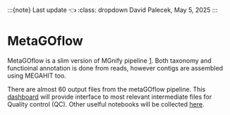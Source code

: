:::{note} Last update 👈
:class: dropdown
David Palecek, May 5, 2025
:::

# MetaGOflow

MetaGOflow is a slim version of MGnify pipeline [1](https://doi.org/10.1093/gigascience/giad078). Both taxonomy and functioinal annotation is done from reads, however contigs are assembled using MEGAHIT too.

There are almost 60 output files from the metaGOflow pipeline. This [dashboard](https://github.com/emo-bon/momics-demos/blob/main/wf1_metagoflow/quality_control.ipynb) will provide interface to most relevant intermediate files for Quality control (QC). Other uselful notebooks will be collected [here](https://github.com/emo-bon/momics-demos/tree/main/wf1_metagoflow).
